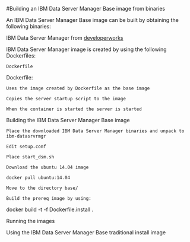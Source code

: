 #Building an IBM Data Server Manager Base image from binaries
 
An IBM Data Server Manager Base image can be built by obtaining the following binaries:

IBM Data Server Manager from [developerworks](http://www.ibm.com/developerworks/downloads/im/dsm/)


IBM Data Server Manager image is created by using the following Dockerfiles:

    Dockerfile

Dockerfile:

    Uses the image created by Dockerfile as the base image

    Copies the server startup script to the image

    When the container is started the server is started

Building the IBM Data Server Manager Base image

    Place the downloaded IBM Data Server Manager binaries and unpack to ibm-datasrvrmgr

    Edit setup.conf

    Place start_dsm.sh

    Download the ubuntu 14.04 image

    docker pull ubuntu:14.04

    Move to the directory base/

    Build the prereq image by using:

docker build  -t <prereq-image-name> -f Dockerfile.install .
                            
Running the images

Using the IBM Data Server Manager Base traditional install image 
